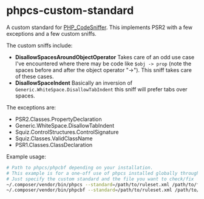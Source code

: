 # phpcs-custom-standard
A custom standard for [PHP_CodeSniffer](http://https://github.com/squizlabs/PHP_CodeSniffer "PHP_CodeSniffer").
This implements PSR2 with a few exceptions and a few custom sniffs.

The custom sniffs include:
- **DisallowSpacesAroundObjectOperator** Takes care of an odd use case I've encountered where there may be code like `$obj -> prop` (note the spaces before and after the object operator "->"). This sniff takes care of these cases.
- **DisallowSpaceIndent** Basically an inversion of `Generic.WhiteSpace.DisallowTabIndent` this sniff will prefer tabs over spaces.

The exceptions are:
- PSR2.Classes.PropertyDeclaration
- Generic.WhiteSpace.DisallowTabIndent
- Squiz.ControlStructures.ControlSignature
- Squiz.Classes.ValidClassName
- PSR1.Classes.ClassDeclaration

Example usage:
```bash
# Path to phpcs/phpcbf depending on your installation.
# This example is for a one-off use of phpcs installed globally through composer.
# Just specify the custom standard and the file you want to check/fix
~/.composer/vendor/bin/phpcs --standard=/path/to/ruleset.xml /path/to/file.php
~/.composer/vendor/bin/phpcbf --standard=/path/to/ruleset.xml /path/to/file.php
```